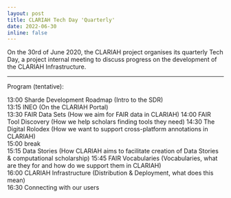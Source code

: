 ```yaml
---
layout: post
title: CLARIAH Tech Day 'Quarterly'
date: 2022-06-30
inline: false
---
```


On the 30rd of June 2020, the CLARIAH project organises its quarterly Tech Day, a project internal meeting to discuss progress on the development of the CLARIAH Infrastructure. 

***

Program (tentative):

13:00	Sharde Development Roadmap	(Intro to the SDR)			
13:15	INEO (On the CLARIAH Portal) 			
13:30	FAIR Data Sets	(How we aim for FAIR data in CLARIAH)
14:00	FAIR Tool Discovery	(How we help scholars finding tools they need)
14:30	The Digital Rolodex	(How we want to support cross-platform annotations in CLARIAH)		
15:00	break					
15:15	Data Stories (How CLARIAH aims to facilitate creation of Data Stories & computational scholarship)
15:45	FAIR Vocabularies (Vocabularies, what are they for and how do we support them in CLARIAH)		
16:00	CLARIAH Infrastructure	(Distribution & Deployment, what does this mean)			
16:30	Connecting with our users
